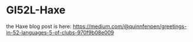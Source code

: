 # GI52L-Haxe
the Haxe blog post is here: https://medium.com/@quinnfenpen/greetings-in-52-languages-5-of-clubs-970f9b08e009
